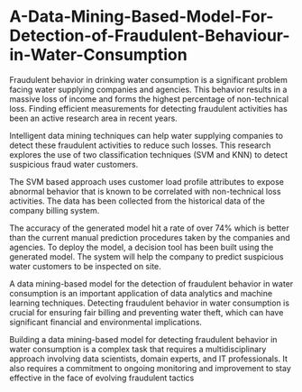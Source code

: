 # A-Data-Mining-Based-Model-For-Detection-of-Fraudulent-Behaviour-in-Water-Consumption

Fraudulent behavior in drinking water consumption is a significant problem facing water
supplying companies and agencies. This behavior results in a massive loss of income and forms
the highest percentage of non-technical loss. Finding efficient measurements for detecting
fraudulent activities has been an active research area in recent years.

Intelligent data mining techniques can help water supplying companies to detect these
fraudulent activities to reduce such losses. This research explores the use of two classification
techniques (SVM and KNN) to detect suspicious fraud water customers.

The SVM based approach uses customer load profile attributes to expose abnormal behavior
that is known to be correlated with non-technical loss activities. The data has been collected
from the historical data of the company billing system.

The accuracy of the generated model hit a rate of over 74% which is better than the current
manual prediction procedures taken by the companies and agencies. To deploy the model, a
decision tool has been built using the generated model. The system will help the company to
predict suspicious water customers to be inspected on site.

A data mining-based model for the detection of fraudulent behavior in water consumption is an
important application of data analytics and machine learning techniques. Detecting fraudulent
behavior in water consumption is crucial for ensuring fair billing and preventing water theft,
which can have significant financial and environmental implications.

Building a data mining-based model for detecting fraudulent behavior in water consumption is
a complex task that requires a multidisciplinary approach involving data scientists, domain
experts, and IT professionals. It also requires a commitment to ongoing monitoring and
improvement to stay effective in the face of evolving fraudulent tactics
